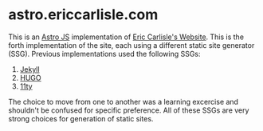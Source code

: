 # astro.ericcarlisle.com

This is an [Astro JS](https://astro.build/) implementation of [Eric Carlisle's Website](https://ericcarlisle.com). This is the forth implementation of the site, each using a different static site generator (SSG). Previous implementations used the following SSGs:

1. [Jekyll](https://jekyllrb.com/)
2. [HUGO](https://gohugo.io/)
3. [11ty](https://www.11ty.dev/)

The choice to move from one to another was a learning excercise and shouldn't be confused for specific preference. All of these SSGs are very strong choices for generation of static sites.

